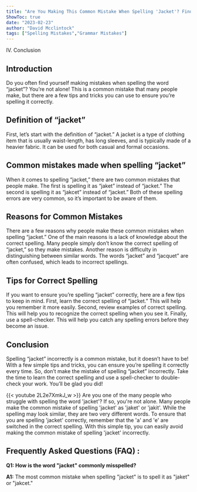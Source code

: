 ```yaml
---
title: "Are You Making This Common Mistake When Spelling 'Jacket'? Find Out Now!"
ShowToc: true 
date: "2023-02-23"
author: "David Mcclintock" 
tags: ["Spelling Mistakes","Grammar Mistakes"]
---
```

IV. Conclusion

## Introduction

Do you often find yourself making mistakes when spelling the word “jacket”? You’re not alone! This is a common mistake that many people make, but there are a few tips and tricks you can use to ensure you’re spelling it correctly.

## Definition of “jacket”

First, let’s start with the definition of “jacket.” A jacket is a type of clothing item that is usually waist-length, has long sleeves, and is typically made of a heavier fabric. It can be used for both casual and formal occasions. 

## Common mistakes made when spelling “jacket”

When it comes to spelling “jacket,” there are two common mistakes that people make. The first is spelling it as “jaket” instead of “jacket.” The second is spelling it as “jakcet” instead of “jacket.” Both of these spelling errors are very common, so it’s important to be aware of them. 

## Reasons for Common Mistakes

There are a few reasons why people make these common mistakes when spelling “jacket.” One of the main reasons is a lack of knowledge about the correct spelling. Many people simply don’t know the correct spelling of “jacket,” so they make mistakes. Another reason is difficulty in distinguishing between similar words. The words “jacket” and “jacquet” are often confused, which leads to incorrect spellings. 

## Tips for Correct Spelling

If you want to ensure you’re spelling “jacket” correctly, here are a few tips to keep in mind. First, learn the correct spelling of “jacket.” This will help you remember it more easily. Second, review examples of correct spelling. This will help you to recognize the correct spelling when you see it. Finally, use a spell-checker. This will help you catch any spelling errors before they become an issue. 

## Conclusion

Spelling “jacket” incorrectly is a common mistake, but it doesn’t have to be! With a few simple tips and tricks, you can ensure you’re spelling it correctly every time. So, don’t make the mistake of spelling “jacket” incorrectly. Take the time to learn the correct spelling and use a spell-checker to double-check your work. You’ll be glad you did!

{{< youtube 2L2e7XmkJ_w >}} 
Are you one of the many people who struggle with spelling the word 'jacket'? If so, you're not alone. Many people make the common mistake of spelling 'jacket' as 'jaket' or 'jakit'. While the spelling may look similar, they are two very different words. To ensure that you are spelling 'jacket' correctly, remember that the 'a' and 'e' are switched in the correct spelling. With this simple tip, you can easily avoid making the common mistake of spelling 'jacket' incorrectly.

## Frequently Asked Questions (FAQ) :
**Q1: How is the word "jacket" commonly misspelled?**

**A1:** The most common mistake when spelling "jacket" is to spell it as "jaket" or "jakcet."





